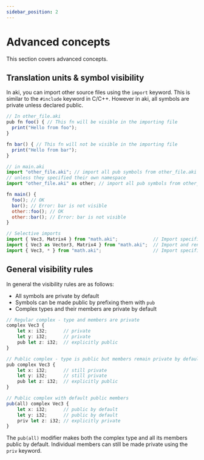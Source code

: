 ```yaml
---
sidebar_position: 2
---
```


# Advanced concepts

This section covers advanced concepts.

## Translation units & symbol visibility

In aki, you can import other source files using the
`import` keyword. This is similar to the `#include` keyword in C/C++. However in aki, all symbols are private unless declared public.

```jsx title="Source files and visibility"
// In other_file.aki
pub fn foo() { // This fn will be visible in the importing file
  print("Hello from foo");
}

fn bar() { // This fn will not be visible in the importing file
  print("Hello from bar");
}

// in main.aki
import "other_file.aki"; // import all pub symbols from other_file.aki and make them available in the global namespace
// unless they specified their own namespace
import "other_file.aki" as other; // import all pub symbols from other_file.aki under the (new) namespace other

fn main() {
  foo(); // OK
  bar(); // Error: bar is not visible
  other::foo(); // OK
  other::bar(); // Error: bar is not visible
}

// Selective imports
import { Vec3, Matrix4 } from "math.aki";             // Import specific symbols
import { Vec3 as Vector3, Matrix4 } from "math.aki";  // Import and rename
import { Vec3, * } from "math.aki";                   // Import specific symbols plus everything else
```

## General visibility rules

In general the visibility rules are as follows:

- All symbols are private by default
- Symbols can be made public by prefixing them with `pub`
- Complex types and their members are private by default

```jsx title="complex visibility"
// Regular complex - type and members are private
complex Vec3 {
    let x: i32;      // private
    let y: i32;      // private
    pub let z: i32;  // explicitly public
}

// Public complex - type is public but members remain private by default
pub complex Vec3 {
    let x: i32;      // still private
    let y: i32;      // still private
    pub let z: i32;  // explicitly public
}

// Public complex with default public members
pub(all) complex Vec3 {
    let x: i32;      // public by default
    let y: i32;      // public by default
    priv let z: i32; // explicitly private
}
```

The `pub(all)` modifier makes both the complex type and all its members public by default. Individual members can still be made private using the `priv` keyword.
